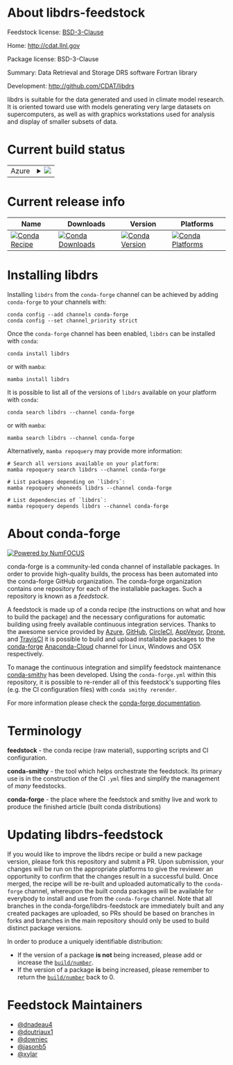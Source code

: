 About libdrs-feedstock
======================

Feedstock license: [BSD-3-Clause](https://github.com/conda-forge/libdrs-feedstock/blob/main/LICENSE.txt)

Home: http://cdat.llnl.gov

Package license: BSD-3-Clause

Summary: Data Retrieval and Storage DRS software Fortran library

Development: http://github.com/CDAT/libdrs

libdrs is suitable for the data generated and used in climate model research.
It is oriented toward use with models generating very large datasets on
supercomputers, as well as with graphics workstations used for analysis and
display of smaller subsets of data.


Current build status
====================


<table>
    
  <tr>
    <td>Azure</td>
    <td>
      <details>
        <summary>
          <a href="https://dev.azure.com/conda-forge/feedstock-builds/_build/latest?definitionId=530&branchName=main">
            <img src="https://dev.azure.com/conda-forge/feedstock-builds/_apis/build/status/libdrs-feedstock?branchName=main">
          </a>
        </summary>
        <table>
          <thead><tr><th>Variant</th><th>Status</th></tr></thead>
          <tbody><tr>
              <td>linux_64</td>
              <td>
                <a href="https://dev.azure.com/conda-forge/feedstock-builds/_build/latest?definitionId=530&branchName=main">
                  <img src="https://dev.azure.com/conda-forge/feedstock-builds/_apis/build/status/libdrs-feedstock?branchName=main&jobName=linux&configuration=linux%20linux_64_" alt="variant">
                </a>
              </td>
            </tr><tr>
              <td>linux_aarch64</td>
              <td>
                <a href="https://dev.azure.com/conda-forge/feedstock-builds/_build/latest?definitionId=530&branchName=main">
                  <img src="https://dev.azure.com/conda-forge/feedstock-builds/_apis/build/status/libdrs-feedstock?branchName=main&jobName=linux&configuration=linux%20linux_aarch64_" alt="variant">
                </a>
              </td>
            </tr><tr>
              <td>linux_ppc64le</td>
              <td>
                <a href="https://dev.azure.com/conda-forge/feedstock-builds/_build/latest?definitionId=530&branchName=main">
                  <img src="https://dev.azure.com/conda-forge/feedstock-builds/_apis/build/status/libdrs-feedstock?branchName=main&jobName=linux&configuration=linux%20linux_ppc64le_" alt="variant">
                </a>
              </td>
            </tr><tr>
              <td>osx_64</td>
              <td>
                <a href="https://dev.azure.com/conda-forge/feedstock-builds/_build/latest?definitionId=530&branchName=main">
                  <img src="https://dev.azure.com/conda-forge/feedstock-builds/_apis/build/status/libdrs-feedstock?branchName=main&jobName=osx&configuration=osx%20osx_64_" alt="variant">
                </a>
              </td>
            </tr><tr>
              <td>osx_arm64</td>
              <td>
                <a href="https://dev.azure.com/conda-forge/feedstock-builds/_build/latest?definitionId=530&branchName=main">
                  <img src="https://dev.azure.com/conda-forge/feedstock-builds/_apis/build/status/libdrs-feedstock?branchName=main&jobName=osx&configuration=osx%20osx_arm64_" alt="variant">
                </a>
              </td>
            </tr>
          </tbody>
        </table>
      </details>
    </td>
  </tr>
</table>

Current release info
====================

| Name | Downloads | Version | Platforms |
| --- | --- | --- | --- |
| [![Conda Recipe](https://img.shields.io/badge/recipe-libdrs-green.svg)](https://anaconda.org/conda-forge/libdrs) | [![Conda Downloads](https://img.shields.io/conda/dn/conda-forge/libdrs.svg)](https://anaconda.org/conda-forge/libdrs) | [![Conda Version](https://img.shields.io/conda/vn/conda-forge/libdrs.svg)](https://anaconda.org/conda-forge/libdrs) | [![Conda Platforms](https://img.shields.io/conda/pn/conda-forge/libdrs.svg)](https://anaconda.org/conda-forge/libdrs) |

Installing libdrs
=================

Installing `libdrs` from the `conda-forge` channel can be achieved by adding `conda-forge` to your channels with:

```
conda config --add channels conda-forge
conda config --set channel_priority strict
```

Once the `conda-forge` channel has been enabled, `libdrs` can be installed with `conda`:

```
conda install libdrs
```

or with `mamba`:

```
mamba install libdrs
```

It is possible to list all of the versions of `libdrs` available on your platform with `conda`:

```
conda search libdrs --channel conda-forge
```

or with `mamba`:

```
mamba search libdrs --channel conda-forge
```

Alternatively, `mamba repoquery` may provide more information:

```
# Search all versions available on your platform:
mamba repoquery search libdrs --channel conda-forge

# List packages depending on `libdrs`:
mamba repoquery whoneeds libdrs --channel conda-forge

# List dependencies of `libdrs`:
mamba repoquery depends libdrs --channel conda-forge
```


About conda-forge
=================

[![Powered by
NumFOCUS](https://img.shields.io/badge/powered%20by-NumFOCUS-orange.svg?style=flat&colorA=E1523D&colorB=007D8A)](https://numfocus.org)

conda-forge is a community-led conda channel of installable packages.
In order to provide high-quality builds, the process has been automated into the
conda-forge GitHub organization. The conda-forge organization contains one repository
for each of the installable packages. Such a repository is known as a *feedstock*.

A feedstock is made up of a conda recipe (the instructions on what and how to build
the package) and the necessary configurations for automatic building using freely
available continuous integration services. Thanks to the awesome service provided by
[Azure](https://azure.microsoft.com/en-us/services/devops/), [GitHub](https://github.com/),
[CircleCI](https://circleci.com/), [AppVeyor](https://www.appveyor.com/),
[Drone](https://cloud.drone.io/welcome), and [TravisCI](https://travis-ci.com/)
it is possible to build and upload installable packages to the
[conda-forge](https://anaconda.org/conda-forge) [Anaconda-Cloud](https://anaconda.org/)
channel for Linux, Windows and OSX respectively.

To manage the continuous integration and simplify feedstock maintenance
[conda-smithy](https://github.com/conda-forge/conda-smithy) has been developed.
Using the ``conda-forge.yml`` within this repository, it is possible to re-render all of
this feedstock's supporting files (e.g. the CI configuration files) with ``conda smithy rerender``.

For more information please check the [conda-forge documentation](https://conda-forge.org/docs/).

Terminology
===========

**feedstock** - the conda recipe (raw material), supporting scripts and CI configuration.

**conda-smithy** - the tool which helps orchestrate the feedstock.
                   Its primary use is in the construction of the CI ``.yml`` files
                   and simplify the management of *many* feedstocks.

**conda-forge** - the place where the feedstock and smithy live and work to
                  produce the finished article (built conda distributions)


Updating libdrs-feedstock
=========================

If you would like to improve the libdrs recipe or build a new
package version, please fork this repository and submit a PR. Upon submission,
your changes will be run on the appropriate platforms to give the reviewer an
opportunity to confirm that the changes result in a successful build. Once
merged, the recipe will be re-built and uploaded automatically to the
`conda-forge` channel, whereupon the built conda packages will be available for
everybody to install and use from the `conda-forge` channel.
Note that all branches in the conda-forge/libdrs-feedstock are
immediately built and any created packages are uploaded, so PRs should be based
on branches in forks and branches in the main repository should only be used to
build distinct package versions.

In order to produce a uniquely identifiable distribution:
 * If the version of a package **is not** being increased, please add or increase
   the [``build/number``](https://docs.conda.io/projects/conda-build/en/latest/resources/define-metadata.html#build-number-and-string).
 * If the version of a package **is** being increased, please remember to return
   the [``build/number``](https://docs.conda.io/projects/conda-build/en/latest/resources/define-metadata.html#build-number-and-string)
   back to 0.

Feedstock Maintainers
=====================

* [@dnadeau4](https://github.com/dnadeau4/)
* [@doutriaux1](https://github.com/doutriaux1/)
* [@downiec](https://github.com/downiec/)
* [@jasonb5](https://github.com/jasonb5/)
* [@xylar](https://github.com/xylar/)


